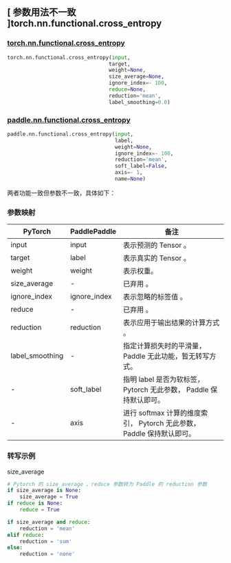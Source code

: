 ## [ 参数用法不一致 ]torch.nn.functional.cross_entropy

### [torch.nn.functional.cross_entropy](https://pytorch.org/docs/stable/generated/torch.nn.functional.cross_entropy.html?highlight=cross_#torch.nn.functional.cross_entropy)

```python
torch.nn.functional.cross_entropy(input,
                                 target,
                                 weight=None,
                                 size_average=None,
                                 ignore_index=- 100,
                                 reduce=None,
                                 reduction='mean',
                                 label_smoothing=0.0)
```

### [paddle.nn.functional.cross_entropy](https://www.paddlepaddle.org.cn/documentation/docs/zh/api/paddle/nn/functional/cross_entropy_cn.html)

```python
paddle.nn.functional.cross_entropy(input,
                                   label,
                                   weight=None,
                                   ignore_index=- 100,
                                   reduction='mean',
                                   soft_label=False,
                                   axis=- 1,
                                   name=None)
```
两者功能一致但参数不一致，具体如下：
### 参数映射
| PyTorch       | PaddlePaddle | 备注                                                   |
| ------------- | ------------ | ------------------------------------------------------ |
| input          | input         | 表示预测的 Tensor 。                                     |
| target          | label         | 表示真实的 Tensor 。                                     |
| weight          | weight         | 表示权重。                                     |
| size_average    | -         | 已弃用 。                                     |
| ignore_index          | ignore_index         | 表示忽略的标签值 。                                     |
| reduce          | -         | 已弃用 。                                     |
| reduction          | reduction         | 表示应用于输出结果的计算方式 。                                     |
| label_smoothing |    - | 指定计算损失时的平滑量， Paddle 无此功能，暂无转写方式。|
| -               | soft_label | 指明 label 是否为软标签， Pytorch 无此参数， Paddle 保持默认即可。|
| -                  | axis | 进行 softmax 计算的维度索引， Pytorch 无此参数， Paddle 保持默认即可。|

### 转写示例
size_average
```python
# Pytorch 的 size_average 、reduce 参数转为 Paddle 的 reduction 参数
if size_average is None:
    size_average = True
if reduce is None:
    reduce = True

if size_average and reduce:
    reduction = 'mean'
elif reduce:
    reduction = 'sum'
else:
    reduction = 'none'
```
